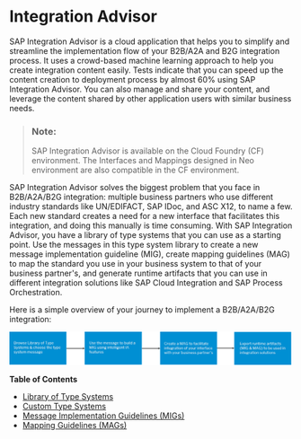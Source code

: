 <!-- loio3309fe09278848a29e263931730432ba -->

# Integration Advisor

SAP Integration Advisor is a cloud application that helps you to simplify and streamline the implementation flow of your B2B/A2A and B2G integration process. It uses a crowd-based machine learning approach to help you create integration content easily. Tests indicate that you can speed up the content creation to deployment process by almost 60% using SAP Integration Advisor. You can also manage and share your content, and leverage the content shared by other application users with similar business needs.

> ### Note:  
> SAP Integration Advisor is available on the Cloud Foundry \(CF\) environment. The Interfaces and Mappings designed in Neo environment are also compatible in the CF environment.

SAP Integration Advisor solves the biggest problem that you face in B2B/A2A/B2G integration: multiple business partners who use different industry standards like UN/EDIFACT, SAP IDoc, and ASC X12, to name a few. Each new standard creates a need for a new interface that facilitates this integration, and doing this manually is time consuming. With SAP Integration Advisor, you have a library of type systems that you can use as a starting point. Use the messages in this type system library to create a new message implementation guideline \(MIG\), create mapping guidelines \(MAG\) to map the standard you use in your business system to that of your business partner's, and generate runtime artifacts that you can use in different integration solutions like SAP Cloud Integration and SAP Process Orchestration.

Here is a simple overview of your journey to implement a B2B/A2A/B2G integration:



![](images/Image_Map_IA_Overview_893e261.png)

**Table of Contents**

-   [Library of Type Systems](50-Development/library-of-type-systems-740136b.md)
-   [Custom Type Systems](50-Development/custom-type-systems-884bb25.md)
-   [Message Implementation Guidelines \(MIGs\)](50-Development/message-implementation-guidelines-migs-f9f2bab.md)
-   [Mapping Guidelines \(MAGs\)](50-Development/mapping-guidelines-mags-42124f4.md)

